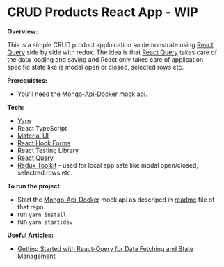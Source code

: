 # CRUD Products React App - WIP


**Overview:**

This is a simple CRUD product apploication so demonstrate using [React Query](https://react-query.tanstack.com/) side by side with redux.  The idea is that [React Query](https://react-query.tanstack.com/) takes care of the data loading and saving and React only takes care of application specific state like is modal open or closed, selected rows etc. 

**Prerequistes:**

- You'll need the [Mongo-Api-Docker](https://github.com/loanburger/Mongo-Api-Docker) mock api. 

**Tech:**

- [Yarn](https://yarnpkg.com/)
- React TypeScript
- [Material UI](https://mui.com/getting-started/installation/)
- [React Hook Forms](https://react-hook-form.com)
- React Testing Library
- [React Query](https://react-query.tanstack.com/)
- [Redux Toolkit](https://redux-toolkit.js.org/) - used for local app sate like modal open/closed, selectred rows etc.

**To run the project:**

- Start the [Mongo-Api-Docker](https://github.com/loanburger/Mongo-Api-Docker) mock api as descriped in [readme](https://github.com/loanburger/Mongo-Api-Docker/blob/master/README.MD) file of that repo.
- run `yarn install`
- run `yarn start:dev`


**Useful Articles:**

- [Getting Started with React-Query for Data Fetching and State Management](https://www.section.io/engineering-education/react-query-data-fetching-and-server-state-management)
